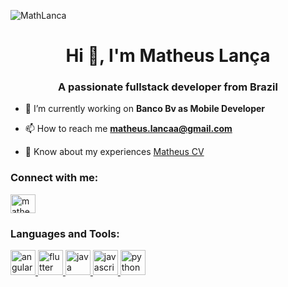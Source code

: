 <p align="left"><img src="https://komarev.com/ghpvc/?username=MathLanca" alt="MathLanca" /></p>

<h1 align="center">Hi 👋, I'm Matheus Lança</h1>
<h3 align="center">A passionate fullstack developer from Brazil</h3>

- 🔭 I’m currently working on **Banco Bv as Mobile Developer**

- 📫 How to reach me **matheus.lancaa@gmail.com**

- 📄 Know about my experiences [Matheus CV](https://bit.ly/2WpInRe)

<h3 align="left">Connect with me:</h3>
<p align="left">
<a href="https://linkedin.com/in/matheus-lanca" target="blank"><img align="center" src="https://cdn.jsdelivr.net/npm/simple-icons@3.0.1/icons/linkedin.svg" alt="matheus-lanca" height="30" width="40" /></a>
</p>

<h3 align="left">Languages and Tools:</h3>
<p align="left"> <a href="https://angular.io" target="_blank"> <img src="https://devicons.github.io/devicon/devicon.git/icons/angularjs/angularjs-original.svg" alt="angularjs" width="40" height="40"/> </a> <a href="https://flutter.dev" target="_blank"> <img src="https://www.vectorlogo.zone/logos/flutterio/flutterio-icon.svg" alt="flutter" width="40" height="40"/> </a> <a href="https://www.java.com" target="_blank"> <img src="https://devicons.github.io/devicon/devicon.git/icons/java/java-original-wordmark.svg" alt="java" width="40" height="40"/> </a> <a href="https://developer.mozilla.org/en-US/docs/Web/JavaScript" target="_blank"> <img src="https://devicons.github.io/devicon/devicon.git/icons/javascript/javascript-original.svg" alt="javascript" width="40" height="40"/> </a> <a href="https://www.python.org" target="_blank"> <img src="https://devicons.github.io/devicon/devicon.git/icons/python/python-original.svg" alt="python" width="40" height="40"/> </a> </p>

